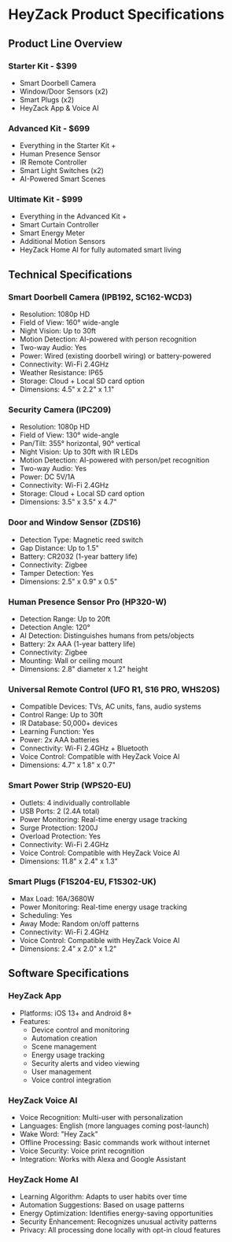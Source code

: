 # HeyZack Product Specifications

## Product Line Overview

### Starter Kit - $399
- Smart Doorbell Camera
- Window/Door Sensors (x2)
- Smart Plugs (x2)
- HeyZack App & Voice AI

### Advanced Kit - $699
- Everything in the Starter Kit +
- Human Presence Sensor
- IR Remote Controller
- Smart Light Switches (x2)
- AI-Powered Smart Scenes

### Ultimate Kit - $999
- Everything in the Advanced Kit +
- Smart Curtain Controller
- Smart Energy Meter
- Additional Motion Sensors
- HeyZack Home AI for fully automated smart living

## Technical Specifications

### Smart Doorbell Camera (IPB192, SC162-WCD3)
- Resolution: 1080p HD
- Field of View: 160° wide-angle
- Night Vision: Up to 30ft
- Motion Detection: AI-powered with person recognition
- Two-way Audio: Yes
- Power: Wired (existing doorbell wiring) or battery-powered
- Connectivity: Wi-Fi 2.4GHz
- Weather Resistance: IP65
- Storage: Cloud + Local SD card option
- Dimensions: 4.5" x 2.2" x 1.1"

### Security Camera (IPC209)
- Resolution: 1080p HD
- Field of View: 130° wide-angle
- Pan/Tilt: 355° horizontal, 90° vertical
- Night Vision: Up to 30ft with IR LEDs
- Motion Detection: AI-powered with person/pet recognition
- Two-way Audio: Yes
- Power: DC 5V/1A
- Connectivity: Wi-Fi 2.4GHz
- Storage: Cloud + Local SD card option
- Dimensions: 3.5" x 3.5" x 4.7"

### Door and Window Sensor (ZDS16)
- Detection Type: Magnetic reed switch
- Gap Distance: Up to 1.5"
- Battery: CR2032 (1-year battery life)
- Connectivity: Zigbee
- Tamper Detection: Yes
- Dimensions: 2.5" x 0.9" x 0.5"

### Human Presence Sensor Pro (HP320-W)
- Detection Range: Up to 20ft
- Detection Angle: 120°
- AI Detection: Distinguishes humans from pets/objects
- Battery: 2x AAA (1-year battery life)
- Connectivity: Zigbee
- Mounting: Wall or ceiling mount
- Dimensions: 2.8" diameter x 1.2" height

### Universal Remote Control (UFO R1, S16 PRO, WHS20S)
- Compatible Devices: TVs, AC units, fans, audio systems
- Control Range: Up to 30ft
- IR Database: 50,000+ devices
- Learning Function: Yes
- Power: 2x AAA batteries
- Connectivity: Wi-Fi 2.4GHz + Bluetooth
- Voice Control: Compatible with HeyZack Voice AI
- Dimensions: 4.7" x 1.8" x 0.7"

### Smart Power Strip (WPS20-EU)
- Outlets: 4 individually controllable
- USB Ports: 2 (2.4A total)
- Power Monitoring: Real-time energy usage tracking
- Surge Protection: 1200J
- Overload Protection: Yes
- Connectivity: Wi-Fi 2.4GHz
- Voice Control: Compatible with HeyZack Voice AI
- Dimensions: 11.8" x 2.4" x 1.3"

### Smart Plugs (F1S204-EU, F1S302-UK)
- Max Load: 16A/3680W
- Power Monitoring: Real-time energy usage tracking
- Scheduling: Yes
- Away Mode: Random on/off patterns
- Connectivity: Wi-Fi 2.4GHz
- Voice Control: Compatible with HeyZack Voice AI
- Dimensions: 2.4" x 2.0" x 1.2"

## Software Specifications

### HeyZack App
- Platforms: iOS 13+ and Android 8+
- Features:
  - Device control and monitoring
  - Automation creation
  - Scene management
  - Energy usage tracking
  - Security alerts and video viewing
  - User management
  - Voice control integration

### HeyZack Voice AI
- Voice Recognition: Multi-user with personalization
- Languages: English (more languages coming post-launch)
- Wake Word: "Hey Zack"
- Offline Processing: Basic commands work without internet
- Voice Security: Voice print recognition
- Integration: Works with Alexa and Google Assistant

### HeyZack Home AI
- Learning Algorithm: Adapts to user habits over time
- Automation Suggestions: Based on usage patterns
- Energy Optimization: Identifies energy-saving opportunities
- Security Enhancement: Recognizes unusual activity patterns
- Privacy: All processing done locally with opt-in cloud features
